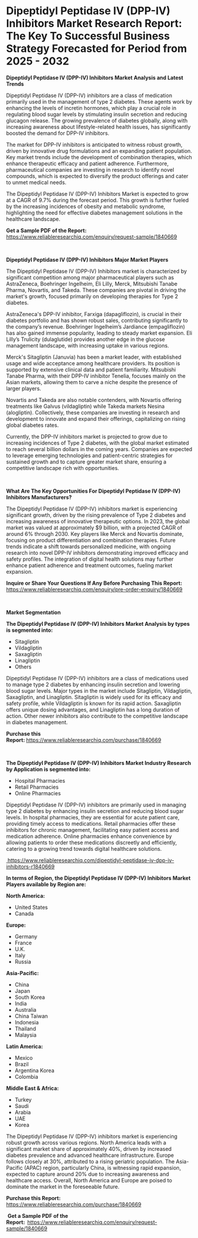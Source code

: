 <p><h1>Dipeptidyl Peptidase IV (DPP-IV) Inhibitors Market Research Report: The Key To Successful Business Strategy Forecasted for Period from 2025 - 2032</h1></p><p><strong>Dipeptidyl Peptidase IV (DPP-IV) Inhibitors Market Analysis and Latest Trends</strong></p>
<p><p>Dipeptidyl Peptidase IV (DPP-IV) inhibitors are a class of medication primarily used in the management of type 2 diabetes. These agents work by enhancing the levels of incretin hormones, which play a crucial role in regulating blood sugar levels by stimulating insulin secretion and reducing glucagon release. The growing prevalence of diabetes globally, along with increasing awareness about lifestyle-related health issues, has significantly boosted the demand for DPP-IV inhibitors.</p><p>The market for DPP-IV inhibitors is anticipated to witness robust growth, driven by innovative drug formulations and an expanding patient population. Key market trends include the development of combination therapies, which enhance therapeutic efficacy and patient adherence. Furthermore, pharmaceutical companies are investing in research to identify novel compounds, which is expected to diversify the product offerings and cater to unmet medical needs.</p><p>The Dipeptidyl Peptidase IV (DPP-IV) Inhibitors Market is expected to grow at a CAGR of 9.7% during the forecast period. This growth is further fueled by the increasing incidences of obesity and metabolic syndrome, highlighting the need for effective diabetes management solutions in the healthcare landscape.</p></p>
<p><strong>Get a Sample PDF of the Report:&nbsp;</strong> <a href="https://www.reliableresearchiq.com/enquiry/request-sample/1840669?utm_campaign=3529&utm_medium=2&utm_source=Github&utm_content=ia&utm_term=19042025&utm_id=dipeptidyl-peptidase-iv-dpp-iv-inhibitors">https://www.reliableresearchiq.com/enquiry/request-sample/1840669</a></p>
<p>&nbsp;</p>
<p><strong>Dipeptidyl Peptidase IV (DPP-IV) Inhibitors Major Market Players</strong></p>
<p><p>The Dipeptidyl Peptidase IV (DPP-IV) Inhibitors market is characterized by significant competition among major pharmaceutical players such as AstraZeneca, Boehringer Ingelheim, Eli Lilly, Merck, Mitsubishi Tanabe Pharma, Novartis, and Takeda. These companies are pivotal in driving the market's growth, focused primarily on developing therapies for Type 2 diabetes.</p><p>AstraZeneca's DPP-IV inhibitor, Farxiga (dapagliflozin), is crucial in their diabetes portfolio and has shown robust sales, contributing significantly to the company’s revenue. Boehringer Ingelheim’s Jardiance (empagliflozin) has also gained immense popularity, leading to steady market expansion. Eli Lilly’s Trulicity (dulaglutide) provides another edge in the glucose management landscape, with increasing uptake in various regions.</p><p>Merck's Sitagliptin (Januvia) has been a market leader, with established usage and wide acceptance among healthcare providers. Its position is supported by extensive clinical data and patient familiarity. Mitsubishi Tanabe Pharma, with their DPP-IV inhibitor Tenelia, focuses mainly on the Asian markets, allowing them to carve a niche despite the presence of larger players.</p><p>Novartis and Takeda are also notable contenders, with Novartis offering treatments like Galvus (vildagliptin) while Takeda markets Nesina (alogliptin). Collectively, these companies are investing in research and development to innovate and expand their offerings, capitalizing on rising global diabetes rates.</p><p>Currently, the DPP-IV inhibitors market is projected to grow due to increasing incidences of Type 2 diabetes, with the global market estimated to reach several billion dollars in the coming years. Companies are expected to leverage emerging technologies and patient-centric strategies for sustained growth and to capture greater market share, ensuring a competitive landscape rich with opportunities.</p></p>
<p>&nbsp;</p>
<p><strong>What Are The Key Opportunities For Dipeptidyl Peptidase IV (DPP-IV) Inhibitors Manufacturers?</strong></p>
<p><p>The Dipeptidyl Peptidase IV (DPP-IV) inhibitors market is experiencing significant growth, driven by the rising prevalence of Type 2 diabetes and increasing awareness of innovative therapeutic options. In 2023, the global market was valued at approximately $9 billion, with a projected CAGR of around 6% through 2030. Key players like Merck and Novartis dominate, focusing on product differentiation and combination therapies. Future trends indicate a shift towards personalized medicine, with ongoing research into novel DPP-IV inhibitors demonstrating improved efficacy and safety profiles. The integration of digital health solutions may further enhance patient adherence and treatment outcomes, fueling market expansion.</p></p>
<p><strong>Inquire or Share Your Questions If Any Before Purchasing This Report:</strong> <a href="https://www.reliableresearchiq.com/enquiry/pre-order-enquiry/1840669?utm_campaign=3529&utm_medium=2&utm_source=Github&utm_content=ia&utm_term=19042025&utm_id=dipeptidyl-peptidase-iv-dpp-iv-inhibitors">https://www.reliableresearchiq.com/enquiry/pre-order-enquiry/1840669</a></p>
<p>&nbsp;</p>
<p><strong>Market Segmentation</strong></p>
<p><strong>The Dipeptidyl Peptidase IV (DPP-IV) Inhibitors Market Analysis by types is segmented into:</strong></p>
<p><ul><li>Sitagliptin</li><li>Vildagliptin</li><li>Saxagliptin</li><li>Linagliptin</li><li>Others</li></ul></p>
<p><p>Dipeptidyl Peptidase IV (DPP-IV) inhibitors are a class of medications used to manage type 2 diabetes by enhancing insulin secretion and lowering blood sugar levels. Major types in the market include Sitagliptin, Vildagliptin, Saxagliptin, and Linagliptin. Sitagliptin is widely used for its efficacy and safety profile, while Vildagliptin is known for its rapid action. Saxagliptin offers unique dosing advantages, and Linagliptin has a long duration of action. Other newer inhibitors also contribute to the competitive landscape in diabetes management.</p></p>
<p><strong>Purchase this Report:&nbsp;</strong><a href="https://www.reliableresearchiq.com/purchase/1840669?utm_campaign=3529&utm_medium=2&utm_source=Github&utm_content=ia&utm_term=19042025&utm_id=dipeptidyl-peptidase-iv-dpp-iv-inhibitors">https://www.reliableresearchiq.com/purchase/1840669</a></p>
<p>&nbsp;</p>
<p><strong>The Dipeptidyl Peptidase IV (DPP-IV) Inhibitors Market Industry Research by Application is segmented into:</strong></p>
<p><ul><li>Hospital Pharmacies</li><li>Retail Pharmacies</li><li>Online Pharmacies</li></ul></p>
<p><p>Dipeptidyl Peptidase IV (DPP-IV) inhibitors are primarily used in managing type 2 diabetes by enhancing insulin secretion and reducing blood sugar levels. In hospital pharmacies, they are essential for acute patient care, providing timely access to medications. Retail pharmacies offer these inhibitors for chronic management, facilitating easy patient access and medication adherence. Online pharmacies enhance convenience by allowing patients to order these medications discreetly and efficiently, catering to a growing trend towards digital healthcare solutions.</p></p>
<p><a href="https://www.reliableresearchiq.com/dipeptidyl-peptidase-iv-dpp-iv-inhibitors-r1840669?utm_campaign=3529&utm_medium=2&utm_source=Github&utm_content=ia&utm_term=19042025&utm_id=dipeptidyl-peptidase-iv-dpp-iv-inhibitors">&nbsp;https://www.reliableresearchiq.com/dipeptidyl-peptidase-iv-dpp-iv-inhibitors-r1840669</a></p>
<p><strong>In terms of Region, the Dipeptidyl Peptidase IV (DPP-IV) Inhibitors Market Players available by Region are:</strong></p>
<p>
    <p> <strong> North America: </strong>
        <ul>
            <li>United States</li>
            <li>Canada</li>
        </ul>
        </p> 
    <p> <strong> Europe: </strong>
        <ul>
            <li>Germany</li>
            <li>France</li>
            <li>U.K.</li>
            <li>Italy</li>
            <li>Russia</li>
        </ul>
        </p> 
    <p> <strong> Asia-Pacific: </strong>
        <ul>
            <li>China</li>
            <li>Japan</li>
            <li>South Korea</li>
            <li>India</li>
            <li>Australia</li>
            <li>China Taiwan</li>
            <li>Indonesia</li>
            <li>Thailand</li>
            <li>Malaysia</li>
        </ul>
        </p> 
    <p> <strong> Latin America: </strong>
        <ul>
            <li>Mexico</li>
            <li>Brazil</li>
            <li>Argentina Korea</li>
            <li>Colombia</li>
        </ul>
        </p> 
    <p> <strong> Middle East & Africa: </strong>
        <ul>
            <li>Turkey</li>
            <li>Saudi</li>
            <li>Arabia</li>
            <li>UAE</li>
            <li>Korea</li>
        </ul>
    </p>
    </p>
<p><p>The Dipeptidyl Peptidase IV (DPP-IV) inhibitors market is experiencing robust growth across various regions. North America leads with a significant market share of approximately 40%, driven by increased diabetes prevalence and advanced healthcare infrastructure. Europe follows closely at 30%, attributed to a rising geriatric population. The Asia-Pacific (APAC) region, particularly China, is witnessing rapid expansion, expected to capture around 20% due to increasing awareness and healthcare access. Overall, North America and Europe are poised to dominate the market in the foreseeable future.</p></p>
<p><strong>Purchase this Report: </strong><a href="https://www.reliableresearchiq.com/purchase/1840669?utm_campaign=3529&utm_medium=2&utm_source=Github&utm_content=ia&utm_term=19042025&utm_id=dipeptidyl-peptidase-iv-dpp-iv-inhibitors">https://www.reliableresearchiq.com/purchase/1840669</a></p>
<p>&nbsp;<strong>Get a Sample PDF of the Report:&nbsp;&nbsp;</strong><a href="https://www.reliableresearchiq.com/enquiry/request-sample/1840669?utm_campaign=3529&utm_medium=2&utm_source=Github&utm_content=ia&utm_term=19042025&utm_id=dipeptidyl-peptidase-iv-dpp-iv-inhibitors">https://www.reliableresearchiq.com/enquiry/request-sample/1840669</a></p>
<p><strong></strong></p>
<p><p></p><p></p><p></p></p>